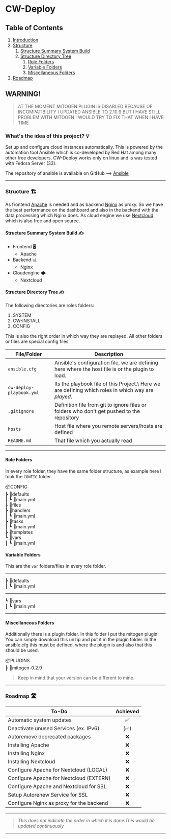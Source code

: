 # CW-Deploy

## Table of Contents

1. [Introduction](#introduction)
1. [Structure](#structure)
    1. [Structure Summary System Build](#summarysystembuild)
    1. [Structure Directory Tree](#directorytree)
        1. [Role Folders](#rolefolders)
        1. [Variable Folders](#varsfolders)
        1. [Miscellaneous Folders](#miscfolders)
1. [Roadmap](#roadmap)

<div id='introduction'/>

## WARNING!

> AT THE MOMENT MITOGEN PLUGIN IS DISABLED BECAUSE OF INCOMPATIBILITY I UPDATED ANSIBLE TO 2.10.9 BUT I HAVE STILL PROBLEM WITH MITOGEN I WOULD TRY TO FIX THAT WHEN I HAVE TIME

### **What's the idea of this project?** 💡

Set up and configure cloud instances automatically. This is powered by the automation tool Ansible which is co-developed by Red Hat among many other free developers. CW-Deploy works only on linux and is was tested with Fedora Server (33).

The repository of ansible is available on GitHub --> [Ansible](https://github.com/ansible/ansible)

---
<div id='structure'/>

### **Structure** 🏗️

As frontend [Apache](https://apache.org/) is needed and as backend [Nginx](https://nginx.org/en/) as proxy. So we have the best performance on the dashboard and also in the backend with the data processing which Nginx does. As cloud engine we use [Nextcloud](https://nextcloud.com/) which is also free and open source.

<div id='summarysystembuild'/>

#### **Structure Summary System Build** ✍️

- Frontend 🖥️
  - Apache
- Backend 📊
  - Nginx
- Cloudengine 🌩️
  - Nextcloud

<div id='directorytree'/>

#### **Structure Directory Tree** ✍️

The following directories are roles folders:

1. SYSTEM
1. CW-INSTALL
1. CONFIG

This is also the right order in which way they are replayed. All other folders or files are special config files.

| File/Folder                | Description                                                                                         |
|----------------------------|-----------------------------------------------------------------------------------------------------|
| ``ansible.cfg``            | Ansible's configuration file, we are defining here where the host file is or the plugin to load.    |
| ``cw-deploy-playbook.yml`` | Its the playbook file of this Project.\ Here we are defining which roles in which way are *played*. |
| ``.gitignore``             | Definition file from git to ignore files or folders who don't get pushed to the repository          |
| ``hosts``                  | Host file where you remote servers/hosts are defined                                                |
| ``README.md``              | That file which you actually read                                                                   |

---

<div id='rolefolders'/>

#### **Role Folders**

In every role folder, they have the same folder structure, as example here I took the ``CONFIG`` folder.

📦CONFIG\
 ┣ 📂defaults\
 ┃ ┗ 📜main.yml\
 ┣ 📂files\
 ┣ 📂handlers\
 ┃ ┗ 📜main.yml\
 ┣ 📂tasks\
 ┃ ┗ 📜main.yml\
 ┣ 📂templates\
 ┗ 📂vars\
 ┃ ┗ 📜main.yml

<div id='varsfolder'/>

#### **Variable Folders**

This are the ``var`` folders/files in every role folder.

---

┣ 📂defaults\
 ┃ ┗ 📜main.yml

---

┗ 📂vars\
 ┃ ┗ 📜main.yml

---

<div id='miscfolders'/>

#### **Miscellaneous Folders**

Additionally there is a plugin folder. In this folder I put the mitogen plugin. You can simply download this unzip and put it in the plugin folder. In the ansible.cfg this must be defined, where the plugin is and also that this should be used.

📦PLUGINS\
 ┣ 📂mitogen-0.2.9

> Keep in mind that your version can be different to mine.

---

<div id='roadmap'/>

### **Roadmap** 🛣️

| To-Do                                    | Achieved |
|------------------------------------------|:--------:|
| Automatic system updates                 | ✅       |
| Deactivate unused Services (ex. IPv6)    |(✅)      |
| Autoremove deprecated packages           | ❌       |
| Installing Apache                        | ❌       |
| Installing Nginx                         | ❌       |
| Installing Nextcloud                     | ❌       |
| Configure Apache for Nextcloud (LOCAL)   | ❌       |
| Configure Apache for Nextcloud (EXTERN)  | ❌       |
| Configure Apache and Nextcloud for SSL   | ❌       |
| Setup Autorenew Service for SSL          | ❌       |
| Configure Nginx as proxy for the backend | ❌       |

---

> *This does not indicate the order in which it is done.This would be updated continuously*

---
